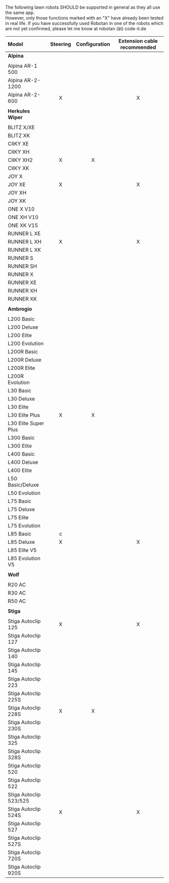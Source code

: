 The following lawn robots SHOULD be supported in general as they all use the same app.  
However, only those functions marked with an "X" have already been tested in real life. 
If you have successfully used Robotan in one of the robots which are not yet confirmed, please let me know at robotan (ät) code-it.de

|Model|Steering|Configuration|Extension cable recommended|
|:----|:------:|:-----------:|:-------------------------:|
|**Alpina**|
||
|Alpina AR-1 500|  
|Alpina AR-2-1200|  
|Alpina AR-2-600|X||X|
||
|**Herkules Wiper**|
||
|BLITZ X/XE|  
|BLITZ XK|  
|CIIKY XE|  
|CIIKY XH|  
|CIIKY XH2|X|X||
|CIIKY XK|  
|JOY X|  
|JOY XE|X||X|
|JOY XH|  
|JOY XK|  
|ONE X V10|  
|ONE XH V10|  
|ONE XK V15|  
|RUNNER L XE|  
|RUNNER L XH|X||X|
|RUNNER L XK|  
|RUNNER S|  
|RUNNER SH|  
|RUNNER X|  
|RUNNER XE|  
|RUNNER XH|  
|RUNNER XK|  
||
|**Ambrogio**|
||
|L200 Basic|  
|L200 Deluxe|  
|L200 Elite|  
|L200 Evolution|  
|L200R Basic|  
|L200R Deluxe|  
|L200R Elite|  
|L200R Evolution|  
|L30 Basic|  
|L30 Deluxe|  
|L30 Elite|  
|L30 Elite Plus|X|X||  
|L30 Elite Super Plus|  
|L300 Basic|  
|L300 Elite|  
|L400 Basic|  
|L400 Deluxe|  
|L400 Elite|  
|L50 Basic/Deluxe|  
|L50 Evolution|  
|L75 Basic|  
|L75 Deluxe|  
|L75 Elite|  
L75 Evolution|  
|L85 Basic|c  
|L85 Deluxe|X||X|
|L85 Elite V5|  
|L85 Evolution V5|  
||
|**Wolf**|
||
|R20 AC|  
|R30 AC|  
|R50 AC|  
||
|**Stiga**|
||
|Stiga Autoclip 125|X||X|
|Stiga Autoclip 127|  
|Stiga Autoclip 140|  
|Stiga Autoclip 145|  
|Stiga Autoclip 223|  
|Stiga Autoclip 225S|  
|Stiga Autoclip 228S|X|X||  
|Stiga Autoclip 230S|  
|Stiga Autoclip 325|  
|Stiga Autoclip 328S|  
|Stiga Autoclip 520|  
|Stiga Autoclip 522|  
|Stiga Autoclip 523/525|  
|Stiga Autoclip 524S|X||X|
|Stiga Autoclip 527|  
|Stiga Autoclip 527S|  
|Stiga Autoclip 720S|  
|Stiga Autoclip 920S|  

